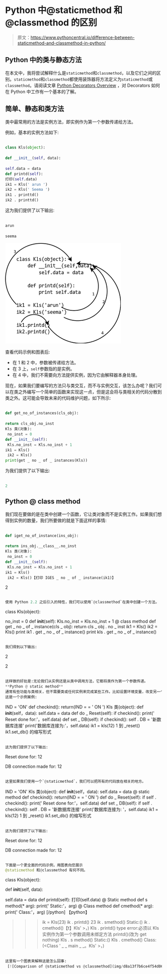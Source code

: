 # Python 中@staticmethod 和@classmethod 的区别

> 原文：<https://www.pythoncentral.io/difference-between-staticmethod-and-classmethod-in-python/>

## Python 中的类与静态方法

在本文中，我将尝试解释什么是`staticmethod`和`classmethod`，以及它们之间的区别。`staticmethod`和`classmethod`都使用装饰器将方法定义为`staticmethod`或`classmethod`。请阅读文章 [Python Decorators Overview](https://www.pythoncentral.io/python-decorators-overview/ "Python Decorators Overview") ，对 Decorators 如何在 Python 中工作有一个基本的了解。

## **简单、静态和类方法**

类中最常用的方法是实例方法，即实例作为第一个参数传递给方法。

例如，基本的实例方法如下:

```py

class Kls(object):

def __init__(self, data):

self.data = data
def printd(self): 
打印(self.data)
ik1 = Kls(' arun ')
ik2 = Kls(' Seema ')
ik1 . printtd()
ik2 . printtd()

```

这为我们提供了以下输出:

```py

arun

seema

```

[![Python Instance Method Example](img/4c1330349890e3e207f182da4264e838.png)](https://www.pythoncentral.io/wp-content/uploads/2013/02/instancemethod.png)

查看代码示例和图表后:

*   在 1 和 2 中，参数被传递给方法。
*   在 3 上，`self`参数指的是实例。
*   在 4 中，我们不需要向方法提供实例，因为它由解释器本身处理。

现在，如果我们要编写的方法只与类交互，而不与实例交互，该怎么办呢？我们可以在类之外编写一个简单的函数来实现这一点，但是这会将与类相关的代码分散到类之外。这可能会导致未来的代码维护问题，如下所示:

```py

def get_no_of_instances(cls_obj):

return cls_obj.no_inst
Kls 类(对象):
 no_inst = 0
def __init__(self): 
 Kls.no_inst = Kls.no_inst + 1
ik1 = Kls() 
 ik2 = Kls()
print(get _ no _ of _ instances(Kls))

```

为我们提供了以下输出:

```py

2

```

## **Python @ class method**

我们现在要做的是在类中创建一个函数，它让类对象而不是实例工作。如果我们想得到实例的数量，我们所要做的就是下面这样的事情:

```py

def iget_no_of_instance(ins_obj):

return ins_obj.__class__.no_inst
Kls 类(对象):
 no_inst = 0
def __init__(self): 
 Kls.no_inst = Kls.no_inst + 1
ik1 = Kls() 
 ik2 = Kls()【打印 IGES _ no _ of _ instance(ik1)】

```

2

```py

使用 Python 2.2 之后引入的特性，我们可以使用`@classmethod`在类中创建一个方法。

```

class Kls(object):

no_inst = 0
def __init__(self): 
 Kls.no_inst = Kls.no_inst + 1
@ class method
def get _ no _ of _ instance(cls _ obj):
return cls _ obj . no _ inst
ik1 = Kls() 
 ik2 = Kls()
print ik1 . get _ no _ of _ instance()
print kls . get _ no _ of _ instance()

```py

我们得到以下输出:

```

2

2

```py

这样做的好处是:无论我们从实例还是从类中调用方法，它都将类作为第一个参数传递。
**Python @ static method**
通常有些功能与类相关，但不需要类或任何实例来完成某些工作。比如设置环境变量，改变另一个类的属性等等。在这些情况下，我们也可以使用一个函数，但是这样做也会传播相关的代码，这会导致以后的维护问题。
这是一个示例案例:

```

IND = 'ON'
def checkind():
return(IND = = ' ON ')
Kls 类(object): 
 def __init__(self，data): 
 self.data = data
def do _ Reset(self):
if checkind():
print(' Reset done for:'，self.data)
def set _ DB(self):
if checkind():
self . DB = '新数据库连接'
 print('数据库连接为:'，self.data)
ik1 = kls(12)
1 到 _reset() 
 ik1.set_db() 
的缩写形式
```py

这为我们提供了以下输出:

```

Reset done for: 12

DB connection made for: 12

```py

这里如果我们使用一个`@staticmethod`，我们可以把所有的代码放在相关的地方。

```

IND = 'ON'
Kls 类(object): 
 def __init__(self，data): 
 self.data = data
@ static method
def checkind():
return(IND = = ' ON ')
def do _ Reset(self):
if self . checkind():
print(' Reset done for:'，self.data)
def set _ DB(self):
if self . checkind():
self . DB = '新数据库连接'
 print('数据库连接为: '，self.data)
ik1 = kls(12)
1 到 _reset() 
 ik1.set_db() 
的缩写形式
```py

这为我们提供了以下输出:

```

Reset done for: 12

DB connection made for: 12

```py

下面是一个更全面的代码示例，用图表向您展示
@staticmethod 和@classmethod 有何不同。

```

class Kls(object):

def __init__(self, data):

self.data = data
def printd(self): 
打印(self.data)
@ Static method
def s method(* arg):
print(' Static:'，arg)
@ Class method
def cmethod(* arg):
print(' Class:'，arg)
[/python]
【python】
>>>ik = Kls(23)
>>>ik . printd()
23
>>>ik . smethod()
Static:()
>>>ik . cmethod()【t】Kls' >，)
>>>Kls . printd()
type error:必须以 Kls 实例作为第一个参数调用未绑定方法 printd()(改为 get nothing)
>>>Kls . s method()
Static:()
>>>Kls . cmethod()
Class:(<Class ' _ _ main _ _。Kls' >，)

```py

这里有一个图表来解释这是怎么回事:
 [![Comparison of @staticmethod vs @classmethod](img/d8a13f7b6ce4f54d06b0618a6139fa35.png)](https://www.pythoncentral.io/wp-content/uploads/2013/02/comparison.png) 

```
